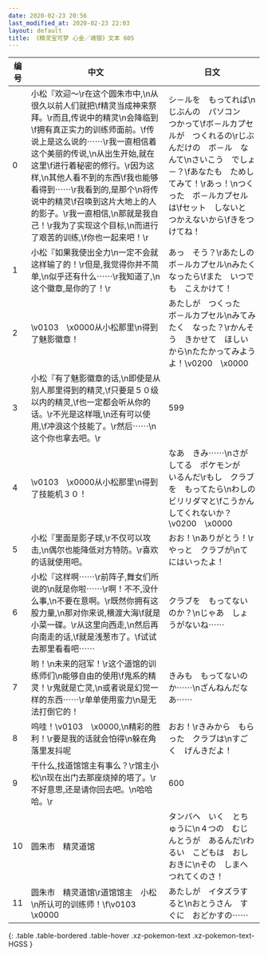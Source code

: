 ```yaml
---
date: 2020-02-23 20:56
last_modified_at: 2020-02-23 22:03
layout: default
title: 《精灵宝可梦 心金／魂银》文本 605
---
```

| 编号 | 中文 | 日文 |
| ---- | ---- | ---- |
| 0 | 小松『欢迎～\r在这个圆朱市中,\n从很久以前人们就把\f精灵当成神来祭拜。\r而且,传说中的精灵\n会降临到\f拥有真正实力的训练师面前。\f传说上是这么说的⋯⋯\r我一直相信着这个美丽的传说,\n从出生开始,就在这里\f进行着秘密的修行。\r因为这样,\n其他人看不到的东西\f我也能够看得到⋯⋯\r我看到的,是那个\n将传说中的精灵\f召唤到这片大地上的人的影子。\r我一直相信,\n那就是我自己！\r我为了实现这个目标,\n而进行了艰苦的训练,\f你也一起来吧！\r | シ－ルを　もってれば\nじぶんの　パソコン　つかって\fボ－ルカプセルが　つくれるの\rじぶんだけの　ボ－ル　なんて\nさいこう　でしょ－？\fあなたも　ためしてみて！\rあっ！\nつくった　ボ－ルカプセルは\fセット　しないと　つかえないから\fきをつけてね！ |
| 1 | 小松『如果我使出全力\n一定不会就这样输了的！\r但是,我觉得你并不简单,\n似乎还有什么⋯⋯\r我知道了,\n这个徽章,是你的了！\r | あっ　そう？\rあたしの　ボ－ルカプセル\nみたくなったら\fまた　いつでも　こえかけて！ |
| 2 | \v0103　\x0000从小松那里\n得到了魅影徽章！ | あたしが　つくった　ボ－ルカプセル\nみてみたく　なった？\rかんそう　きかせて　ほしいから\nたたかってみようよ！\v0200　\x0000 |
| 3 | 小松『有了魅影徽章的话,\n即使是从别人那里得到的精灵,\f只要是５０级以内的精灵,\f也一定都会听从你的话。\r不光是这样哦,\n还有可以使用,\f冲浪这个技能了。\r然后⋯⋯\n这个你也拿去吧。\r | 599 |
| 4 | \v0103　\x0000从小松那里\n得到了技能机３０！ | なあ　きみ⋯⋯\nさがしてる　ポケモンが　いるんだ\rもし　クラブを　もってたら\nわしの　ビリリダマと\fこうかん　してくれないか？\v0200　\x0000 |
| 5 | 小松『里面是影子球,\r不仅可以攻击,\n偶尔也能降低对方特防。\r喜欢的话就使用吧。 | おお！\nありがとう！\rやっと　クラブが\nてにはいったよ！ |
| 6 | 小松『这样啊⋯⋯\r前阵子,舞女们所说的\n就是你啦⋯⋯\r啊！不不,没什么事,\n不要在意啊。\r既然你拥有这股力量,\n那对你来说,横渡大海\f就是小菜一碟。\r从这里向西走,\n然后再向南走的话,\f就是浅葱市了。\f试试去那里看看吧⋯⋯ | クラブを　もってないのか？\nじゃあ　しょうがないね⋯⋯ |
| 7 | 哟！\n未来的冠军！\r这个道馆的训练师们\n能够自由的使用\f鬼系的精灵！\r鬼就是亡灵,\n或者说是幻觉一样的东西⋯⋯\r单单使用蛮力\n是无法打倒它的！ | きみも　もってないのか⋯⋯\nざんねんだなあ⋯⋯ |
| 8 | 呜哇！\v0103　\x0000,\n精彩的胜利！\r要是我的话就会怕得\n躲在角落里发抖呢 | おお！\rきみから　もらった　クラブは\nすごく　げんきだよ！ |
| 9 | 干什么,找道馆馆主有事么？\r馆主小松\n现在出门去那座烧掉的塔了。\r不好意思,还是请你回去吧。\n哈哈哈。\r | 600 |
| 10 | 圆朱市　精灵道馆 | タンバへ　いく　とちゅうに\n４つの　むじんとうが　あるんだ\rわるい　こどもは　おしおきに\nその　しまへ　つれてくのさ！ |
| 11 | 圆朱市　精灵道馆\r道馆馆主　小松\n所认可的训练师！\f\v0103　\x0000 | あたしが　イタズラすると\nおとうさん　すぐに　おどかすの⋯⋯ |
{: .table .table-bordered .table-hover .xz-pokemon-text .xz-pokemon-text-HGSS }